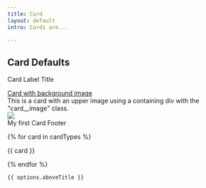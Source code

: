 ```yaml
---
title: Card
layout: default
intro: Cards are...

---
```


## Card Defaults

<span class="site-card__label">Card Label</span>
<span class="site-card__title">Title</span>
<article class="card card--covered" data-proxy-click>
  <div class="card__body">
    <div class="site-card__header">
      <a class="site-card__link card__title" href="#" data-proxy-click-source="">Card with background image</a>
    </div>
    <div class="site-card__body-content">
      This is a card with an upper image using a containing div with the "card__image" class. 
    </div>
  </div>
  <div class="card__image site-card__image">
    <img src="/assets/placeholder/image-1.jpg" />
  </div>
  <div class="card__footer">
    My first Card Footer
  </div>
</article>

{% for card in cardTypes %}

{{ card }}

{% endfor %}

  
    {{ options.aboveTitle }}
  <!-- title can be above card or in card -->
  <!-- there can be a label -->